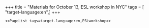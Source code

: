 +++
title = "Materials for October 13, ESL workshop in NYC"
tags = [ "target-language:en",]
+++

`<<PageList tags=target-language:en,ESLworkshop>>`
